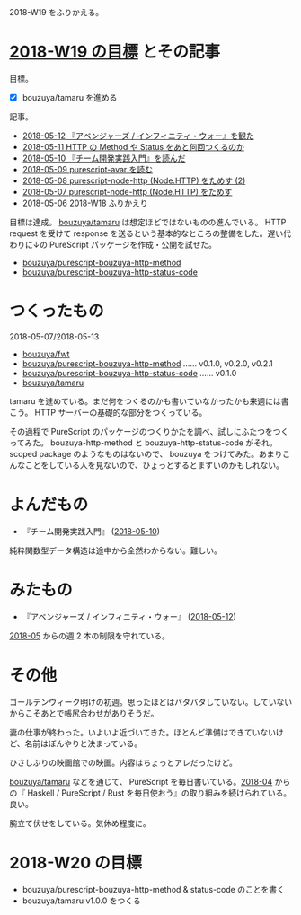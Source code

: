 2018-W19 をふりかえる。

# [2018-W19 の目標][2018-05-06] とその記事

目標。

- [x] bouzuya/tamaru を進める

記事。

- [2018-05-12 『アベンジャーズ / インフィニティ・ウォー』を観た][2018-05-12]
- [2018-05-11 HTTP の Method や Status をあと何回つくるのか][2018-05-11]
- [2018-05-10 『チーム開発実践入門』を読んだ][2018-05-10]
- [2018-05-09 purescript-avar を読む][2018-05-09]
- [2018-05-08 purescript-node-http (Node.HTTP) をためす (2)][2018-05-08]
- [2018-05-07 purescript-node-http (Node.HTTP) をためす][2018-05-07]
- [2018-05-06 2018-W18 ふりかえり][2018-05-06]

目標は達成。 [bouzuya/tamaru][] は想定ほどではないものの進んでいる。 HTTP request を受けて response を送るという基本的なところの整備をした。遅い代わりに↓の PureScript パッケージを作成・公開を試せた。

- [bouzuya/purescript-bouzuya-http-method][]
- [bouzuya/purescript-bouzuya-http-status-code][]

# つくったもの

2018-05-07/2018-05-13

- [bouzuya/fwt][]
- [bouzuya/purescript-bouzuya-http-method][] …… v0.1.0, v0.2.0, v0.2.1
- [bouzuya/purescript-bouzuya-http-status-code][] …… v0.1.0
- [bouzuya/tamaru][]

tamaru を進めている。まだ何をつくるのかも書いていなかったかも来週には書こう。 HTTP サーバーの基礎的な部分をつくっている。

その過程で PureScript のパッケージのつくりかたを調べ、試しにふたつをつくってみた。 bouzuya-http-method と bouzuya-http-status-code がそれ。 scoped package のようなものはないので、 bouzuya をつけてみた。あまりこんなことをしている人を見ないので、ひょっとするとまずいのかもしれない。

# よんだもの

- 『チーム開発実践入門』 ([2018-05-10][])

純粋関数型データ構造は途中から全然わからない。難しい。

# みたもの

- 『アベンジャーズ / インフィニティ・ウォー』 ([2018-05-12][])

[2018-05][2018-04-30] からの週 2 本の制限を守れている。

# その他

ゴールデンウィーク明けの初週。思ったほどはバタバタしていない。していないからこそあとで帳尻合わせがありそうだ。

妻の仕事が終わった。いよいよ近づいてきた。ほとんど準備はできていないけど、名前はぼんやりと決まっている。

ひさしぶりの映画館での映画。内容はちょっとアレだったけど。

[bouzuya/tamaru][] などを通じて、 PureScript を毎日書いている。[2018-04][2018-03-31] からの『 Haskell / PureScript / Rust を毎日使おう』の取り組みを続けられている。良い。

腕立て伏せをしている。気休め程度に。

# 2018-W20 の目標

- bouzuya/purescript-bouzuya-http-method & status-code のことを書く
- bouzuya/tamaru v1.0.0 をつくる

[2018-03-31]: https://blog.bouzuya.net/2018/03/31/
[2018-04-30]: https://blog.bouzuya.net/2018/04/30/
[2018-05-06]: https://blog.bouzuya.net/2018/05/06/
[2018-05-07]: https://blog.bouzuya.net/2018/05/07/
[2018-05-08]: https://blog.bouzuya.net/2018/05/08/
[2018-05-09]: https://blog.bouzuya.net/2018/05/09/
[2018-05-10]: https://blog.bouzuya.net/2018/05/10/
[2018-05-11]: https://blog.bouzuya.net/2018/05/11/
[2018-05-12]: https://blog.bouzuya.net/2018/05/12/
[bouzuya/fwt]: https://github.com/bouzuya/fwt
[bouzuya/purescript-bouzuya-http-method]: https://github.com/bouzuya/purescript-bouzuya-http-method
[bouzuya/purescript-bouzuya-http-status-code]: https://github.com/bouzuya/purescript-bouzuya-http-status-code
[bouzuya/tamaru]: https://github.com/bouzuya/tamaru
